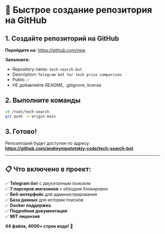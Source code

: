 # 🚀 Быстрое создание репозитория на GitHub

## 1. Создайте репозиторий на GitHub

**Перейдите на:** https://github.com/new

**Заполните:**
- Repository name: `tech-search-bot`
- Description: `Telegram bot for tech price comparison`
- Public ✅
- НЕ добавляйте README, .gitignore, license

## 2. Выполните команды

```bash
cd /root/tech-search
git push -u origin main
```

## 3. Готово! 

Репозиторий будет доступен по адресу:
**https://github.com/andreympototskiy-code/tech-search-bot**

---

## 📋 Что включено в проект:

✅ **Telegram бот** с двухэтапным поиском  
✅ **7 парсеров магазинов** с обходом блокировок  
✅ **Веб-интерфейс** для администрирования  
✅ **База данных** для истории поисков  
✅ **Docker поддержка**  
✅ **Подробная документация**  
✅ **MIT лицензия**  

**44 файла, 4000+ строк кода!** 🎉








